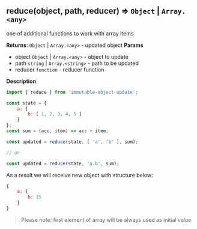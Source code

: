 <a name="reduce"></a>

## reduce(object, path, reducer) ⇒ <code>Object</code> \| <code>Array.&lt;any&gt;</code>
one of additional functions to work with array items

**Returns**: <code>Object</code> \| <code>Array.&lt;any&gt;</code> - updated object
**Params**

- object <code>Object</code> | <code>Array.&lt;any&gt;</code> - object to update
- path <code>string</code> | <code>Array.&lt;string&gt;</code> - path to be updated
- reducer <code>function</code> - reducer function



**Description**

```js
import { reduce } from 'immutable-object-update';

const state = {
    a: {
        b: [ 1, 2, 3, 4, 5 ]
    }
};
const sum = (acc, item) => acc + item;

const updated = reduce(state, [ 'a', 'b' ], sum);

// or

const updated = reduce(state, 'a.b', sum);
```

As a result we will receive new object with structure below:

```js
{
    a: {
        b: 15
    }
}
```

> Please note: first element of array will be always used as initial value